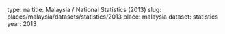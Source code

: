 type: na
title: Malaysia / National Statistics (2013)
slug: places/malaysia/datasets/statistics/2013
place: malaysia
dataset: statistics
year: 2013
